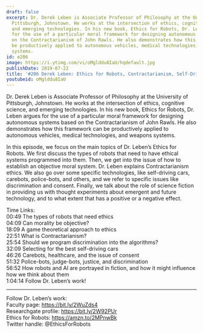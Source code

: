 ```yaml
---
draft: false
excerpt: Dr. Derek Leben is Associate Professor of Philosophy at the University of
  Pittsburgh, Johnstown. He works at the intersection of ethics, cognitive science,
  and emerging technologies. In his new book, Ethics for Robots, Dr. Leben argues
  for the use of a particular moral framework for designing autonomous systems based
  on the Contractarianism of John Rawls. He also demonstrates how this framework can
  be productively applied to autonomous vehicles, medical technologies, and weapons
  systems.
id: e206
image: https://i.ytimg.com/vi/oMglddu8IaU/hqdefault.jpg
publishDate: 2019-07-22
title: '#206 Derek Leben: Ethics for Robots, Contractarianism, Self-Driving Cars'
youtubeid: oMglddu8IaU
---
```

Dr. Derek Leben is Associate Professor of Philosophy at the University of Pittsburgh, Johnstown. He works at the intersection of ethics, cognitive science, and emerging technologies. In his new book, Ethics for Robots, Dr. Leben argues for the use of a particular moral framework for designing autonomous systems based on the Contractarianism of John Rawls. He also demonstrates how this framework can be productively applied to autonomous vehicles, medical technologies, and weapons systems.

In this episode, we focus on the main topics of Dr. Leben’s Ethics for Robots. We first discuss the types of robots that need to have ethical systems programmed into them. Then, we get into the issue of how to establish an objective moral system. Dr. Leben explains Contractarianism ethics. We also go over some specific technologies, like self-driving cars, carebots, police-bots, and others, and we refer to specific issues like discrimination and consent. Finally, we talk about the role of science fiction in providing us with thought experiments about emergent and future technology, and to what extent that has a positive or a negative effect.

Time Links:  
00:49  The types of robots that need ethics  
04:09  Can morality be objective?  
18:09  A game theoretical approach to ethics                                   
22:51  What is Contractarianism?  
25:54  Should we program discrimination into the algorithms?  
32:09  Selecting for the best self-driving cars  
46:26  Carebots, healthcare, and the issue of consent  
51:32  Police-bots, judge-bots, justice, and discrimination  
56:52  How robots and AI are portrayed in fiction, and how it might influence how we think about them  
1:04:14  Follow Dr. Leben’s work!

---

Follow Dr. Leben’s work:  
Faculty page: https://bit.ly/2WuZds4  
Researchgate profile: https://bit.ly/2W92PUr  
Ethics for Robots: https://amzn.to/2MPnwBk  
Twitter handle: @EthicsForRobots

